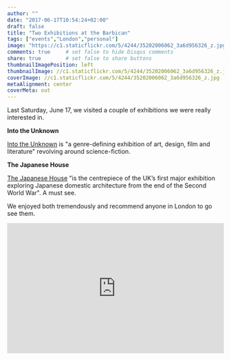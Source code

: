 ```yaml
---
author: ""
date: "2017-06-17T10:54:24+02:00"
draft: false
title: "Two Exhibitions at the Barbican"
tags: ["events","London","personal"]
image: "https://c1.staticflickr.com/5/4244/35202006062_3a6d956326_z.jpg"
comments: true     # set false to hide Disqus comments
share: true        # set false to share buttons
thumbnailImagePosition: left
thumbnailImage: //c1.staticflickr.com/5/4244/35202006062_3a6d956326_z.jpg
coverImage: //c1.staticflickr.com/5/4244/35202006062_3a6d956326_z.jpg
metaAlignment: center
coverMeta: out
---
```


Last Saturday, June 17, we visited a couple of exhibitions we were really interested in.

<!--more-->  

**Into the Unknown**

[Into the Unknown](https://www.barbican.org.uk/intotheunknown/) is "a genre-defining exhibition of art, design, film and literature" revolving around science-fiction.

**The Japanese House**

[The Japanese House](https://www.barbican.org.uk/artgallery/event-detail.asp?ID=19951) "is the centrepiece of the UK’s first major exhibition exploring Japanese domestic architecture from the end of the Second World War". A must see.

We enjoyed both tremendously and recommend anyone in London to go see them.

<div style="position: relative; padding-bottom: 60%; overflow: auto; -webkit-overflow-scrolling:touch;"><iframe style="position: absolute; top: 0; left: 0; width: 100%; height: 100%;" src="https://flickrembed.com/cms_embed.php?source=flickr&layout=responsive&input=www.flickr.com/photos/jcortell/albums/72157685211291235&sort=3&by=album&theme=default_notextpanel&scale=fill&limit=10&skin=default" scrolling="no" frameborder="0" allowFullScreen="true" webkitallowfullscreen="true" mozallowfullscreen="true"></iframe></div>